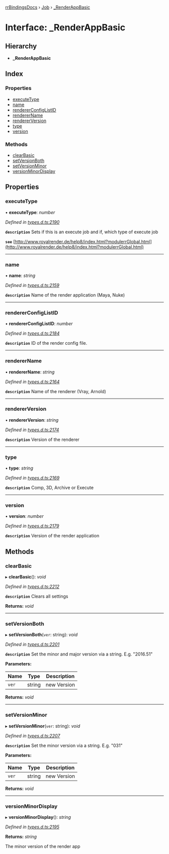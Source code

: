[rrBindingsDocs](../README.md) › [Job](../modules/job.md) › [_RenderAppBasic](job._renderappbasic.md)

# Interface: _RenderAppBasic

## Hierarchy

* **_RenderAppBasic**

## Index

### Properties

* [executeType](job._renderappbasic.md#executetype)
* [name](job._renderappbasic.md#name)
* [rendererConfigListID](job._renderappbasic.md#rendererconfiglistid)
* [rendererName](job._renderappbasic.md#renderername)
* [rendererVersion](job._renderappbasic.md#rendererversion)
* [type](job._renderappbasic.md#type)
* [version](job._renderappbasic.md#version)

### Methods

* [clearBasic](job._renderappbasic.md#clearbasic)
* [setVersionBoth](job._renderappbasic.md#setversionboth)
* [setVersionMinor](job._renderappbasic.md#setversionminor)
* [versionMinorDisplay](job._renderappbasic.md#versionminordisplay)

## Properties

###  executeType

• **executeType**: *number*

*Defined in [types.d.ts:2190](https://github.com/Novalis15/RoyalRender-OpenExtensions/blob/f77b7d8/rrNodeJS_rrBindings/nodeJS/win64/v6/types.d.ts#L2190)*

**`description`** Sets if this is an execute job and if, which type of execute job

**`see`** [http://www.royalrender.de/help8/index.html?modulerrGlobal.html](http://www.royalrender.de/help8/index.html?modulerrGlobal.html)

___

###  name

• **name**: *string*

*Defined in [types.d.ts:2159](https://github.com/Novalis15/RoyalRender-OpenExtensions/blob/f77b7d8/rrNodeJS_rrBindings/nodeJS/win64/v6/types.d.ts#L2159)*

**`description`** Name of the render application (Maya, Nuke)

___

###  rendererConfigListID

• **rendererConfigListID**: *number*

*Defined in [types.d.ts:2184](https://github.com/Novalis15/RoyalRender-OpenExtensions/blob/f77b7d8/rrNodeJS_rrBindings/nodeJS/win64/v6/types.d.ts#L2184)*

**`description`** ID of the render config file.

___

###  rendererName

• **rendererName**: *string*

*Defined in [types.d.ts:2164](https://github.com/Novalis15/RoyalRender-OpenExtensions/blob/f77b7d8/rrNodeJS_rrBindings/nodeJS/win64/v6/types.d.ts#L2164)*

**`description`** Name of the renderer (Vray, Arnold)

___

###  rendererVersion

• **rendererVersion**: *string*

*Defined in [types.d.ts:2174](https://github.com/Novalis15/RoyalRender-OpenExtensions/blob/f77b7d8/rrNodeJS_rrBindings/nodeJS/win64/v6/types.d.ts#L2174)*

**`description`** Version of the renderer

___

###  type

• **type**: *string*

*Defined in [types.d.ts:2169](https://github.com/Novalis15/RoyalRender-OpenExtensions/blob/f77b7d8/rrNodeJS_rrBindings/nodeJS/win64/v6/types.d.ts#L2169)*

**`description`** Comp, 3D, Archive or Execute

___

###  version

• **version**: *number*

*Defined in [types.d.ts:2179](https://github.com/Novalis15/RoyalRender-OpenExtensions/blob/f77b7d8/rrNodeJS_rrBindings/nodeJS/win64/v6/types.d.ts#L2179)*

**`description`** Version of the render application

## Methods

###  clearBasic

▸ **clearBasic**(): *void*

*Defined in [types.d.ts:2212](https://github.com/Novalis15/RoyalRender-OpenExtensions/blob/f77b7d8/rrNodeJS_rrBindings/nodeJS/win64/v6/types.d.ts#L2212)*

**`description`** Clears all settings

**Returns:** *void*

___

###  setVersionBoth

▸ **setVersionBoth**(`ver`: string): *void*

*Defined in [types.d.ts:2201](https://github.com/Novalis15/RoyalRender-OpenExtensions/blob/f77b7d8/rrNodeJS_rrBindings/nodeJS/win64/v6/types.d.ts#L2201)*

**`description`** Set the minor and major version via a string. E.g. "2016.51"

**Parameters:**

Name | Type | Description |
------ | ------ | ------ |
`ver` | string | new Version  |

**Returns:** *void*

___

###  setVersionMinor

▸ **setVersionMinor**(`ver`: string): *void*

*Defined in [types.d.ts:2207](https://github.com/Novalis15/RoyalRender-OpenExtensions/blob/f77b7d8/rrNodeJS_rrBindings/nodeJS/win64/v6/types.d.ts#L2207)*

**`description`** Set the minor version via a string. E.g. "031"

**Parameters:**

Name | Type | Description |
------ | ------ | ------ |
`ver` | string | new Version  |

**Returns:** *void*

___

###  versionMinorDisplay

▸ **versionMinorDisplay**(): *string*

*Defined in [types.d.ts:2195](https://github.com/Novalis15/RoyalRender-OpenExtensions/blob/f77b7d8/rrNodeJS_rrBindings/nodeJS/win64/v6/types.d.ts#L2195)*

**Returns:** *string*

The minor version of the render app
